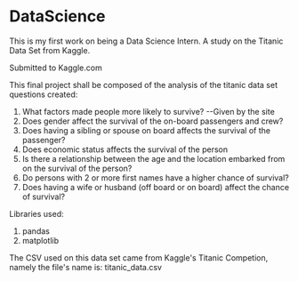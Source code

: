 # DataScience

This is my first work on being a Data Science Intern.
A study on the Titanic Data Set from Kaggle.

Submitted to Kaggle.com

This final project shall be composed of the analysis of the titanic data set
questions created:
1. What factors made people more likely to survive? --Given by the site
2. Does gender affect the survival of the on-board passengers and crew?
3. Does having a sibling or spouse on board affects the survival of the passenger?
4. Does economic status affects the survival of the person
5. Is there a relationship between the age and the location embarked from on the survival of the person?
6. Do persons with 2 or more first names have a higher chance of survival?
7. Does having a wife or husband (off board or on board) affect the chance of survival?

Libraries used:
1. pandas
2. matplotlib

The CSV used on this data set came from Kaggle's Titanic Competion, namely the file's name is: 
titanic_data.csv 
